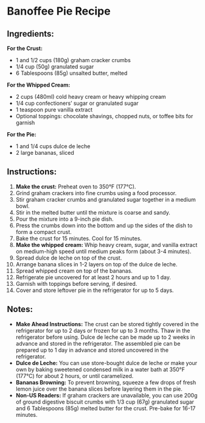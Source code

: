 # Banoffee Pie Recipe

## Ingredients:

**For the Crust:**

*   1 and 1/2 cups (180g) graham cracker crumbs
*   1/4 cup (50g) granulated sugar
*   6 Tablespoons (85g) unsalted butter, melted

**For the Whipped Cream:**

*   2 cups (480ml) cold heavy cream or heavy whipping cream
*   1/4 cup confectioners’ sugar or granulated sugar
*   1 teaspoon pure vanilla extract
*   Optional toppings: chocolate shavings, chopped nuts, or toffee bits for garnish

**For the Pie:**

*   1 and 1/4 cups dulce de leche
*   2 large bananas, sliced

## Instructions:

1.  **Make the crust:** Preheat oven to 350°F (177°C).
2.  Grind graham crackers into fine crumbs using a food processor.
3.  Stir graham cracker crumbs and granulated sugar together in a medium bowl.
4.  Stir in the melted butter until the mixture is coarse and sandy.
5.  Pour the mixture into a 9-inch pie dish.
6.  Press the crumbs down into the bottom and up the sides of the dish to form a compact crust.
7.  Bake the crust for 15 minutes. Cool for 15 minutes.
8.  **Make the whipped cream:** Whip heavy cream, sugar, and vanilla extract on medium-high speed until medium peaks form (about 3-4 minutes).
9.  Spread dulce de leche on top of the crust.
10. Arrange banana slices in 1-2 layers on top of the dulce de leche.
11. Spread whipped cream on top of the bananas.
12. Refrigerate pie uncovered for at least 2 hours and up to 1 day.
13. Garnish with toppings before serving, if desired.
14. Cover and store leftover pie in the refrigerator for up to 5 days.

## Notes:

*   **Make Ahead Instructions:** The crust can be stored tightly covered in the refrigerator for up to 2 days or frozen for up to 3 months. Thaw in the refrigerator before using. Dulce de leche can be made up to 2 weeks in advance and stored in the refrigerator. The assembled pie can be prepared up to 1 day in advance and stored uncovered in the refrigerator.
*   **Dulce de Leche:** You can use store-bought dulce de leche or make your own by baking sweetened condensed milk in a water bath at 350°F (177°C) for about 2 hours, or until caramelized.
*   **Bananas Browning:** To prevent browning, squeeze a few drops of fresh lemon juice over the banana slices before layering them in the pie.
*   **Non-US Readers:** If graham crackers are unavailable, you can use 200g of ground digestive biscuit crumbs with 1/3 cup (67g) granulated sugar and 6 Tablespoons (85g) melted butter for the crust. Pre-bake for 16-17 minutes.